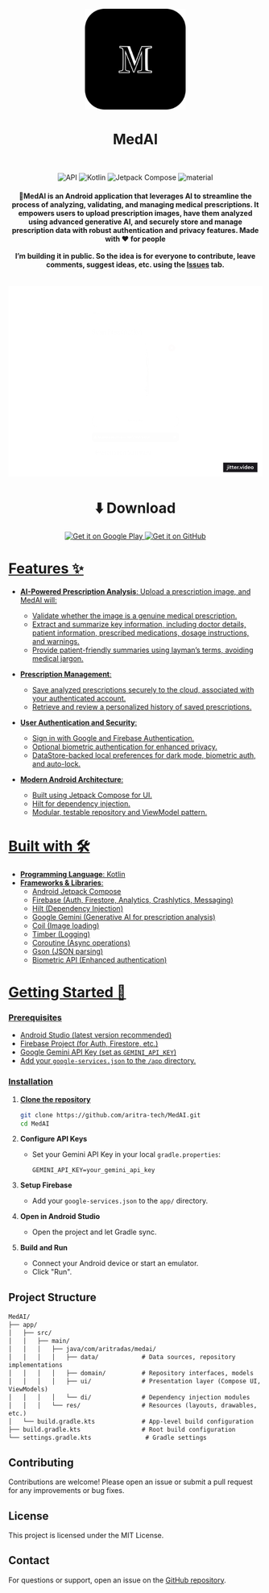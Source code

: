 <div align="center">
</br>
<img src="art/medai.svg" width="200" />

</div>

<h1 align="center">MedAI</h1>

</br>
<p align="center">
  <img alt="API" src="https://img.shields.io/badge/Api%2021+-50f270?logo=android&logoColor=black&style=for-the-badge"/></a>
  <img alt="Kotlin" src="https://img.shields.io/badge/Kotlin-a503fc?logo=kotlin&logoColor=white&style=for-the-badge"/></a>
  <img alt="Jetpack Compose" src="https://img.shields.io/static/v1?style=for-the-badge&message=Jetpack+Compose&color=4285F4&logo=Jetpack+Compose&logoColor=FFFFFF&label="/></a> 
  <img alt="material" src="https://custom-icon-badges.demolab.com/badge/material%20you-lightblue?style=for-the-badge&logoColor=333&logo=material-you"/></a>
</p>

<h4 align="center">📝MedAI is an Android application that leverages AI to streamline the process of analyzing, validating, and managing medical prescriptions. It empowers users to upload prescription images, have them analyzed using advanced generative AI, and securely store and manage prescription data with robust authentication and privacy features.             
Made with ♥ for people
<br>
<br>
I’m building it in public. So the idea is for everyone to contribute, leave comments, suggest ideas, etc. using the <a href="https://github.com/aritra-tech/MedAI/issues">Issues</a> tab.
<br>
</h4>

<div align="center">
</br>
<img src="art/medai_banner.gif"/>

</div>

<div align="center">
  
# ⬇️ Download
<a href="https://play.google.com/store/apps/details?id=com.aritradas.medai"><img alt="Get it on Google Play" src="https://play.google.com/intl/en_us/badges/images/generic/en-play-badge.png" height=80px />
<a href="https://github.com/aritra-tech/MedAI/releases"><img alt="Get it on GitHub" src="https://user-images.githubusercontent.com/69304392/148696068-0cfea65d-b18f-4685-82b5-329a330b1c0d.png" height=80px />
</div>

# Features ✨

- **AI-Powered Prescription Analysis**: Upload a prescription image, and MedAI will:
  - Validate whether the image is a genuine medical prescription.
  - Extract and summarize key information, including doctor details, patient information, prescribed medications, dosage instructions, and warnings.
  - Provide patient-friendly summaries using layman’s terms, avoiding medical jargon.

- **Prescription Management**:
  - Save analyzed prescriptions securely to the cloud, associated with your authenticated account.
  - Retrieve and review a personalized history of saved prescriptions.

- **User Authentication and Security**:
  - Sign in with Google and Firebase Authentication.
  - Optional biometric authentication for enhanced privacy.
  - DataStore-backed local preferences for dark mode, biometric auth, and auto-lock.

- **Modern Android Architecture**:
  - Built using Jetpack Compose for UI.
  - Hilt for dependency injection.
  - Modular, testable repository and ViewModel pattern.

# Built with 🛠

- **Programming Language**: Kotlin
- **Frameworks & Libraries**:
  - Android Jetpack Compose
  - Firebase (Auth, Firestore, Analytics, Crashlytics, Messaging)
  - Hilt (Dependency Injection)
  - Google Gemini (Generative AI for prescription analysis)
  - Coil (Image loading)
  - Timber (Logging)
  - Coroutine (Async operations)
  - Gson (JSON parsing)
  - Biometric API (Enhanced authentication)

# Getting Started 📢

### Prerequisites

- Android Studio (latest version recommended)
- Firebase Project (for Auth, Firestore, etc.)
- Google Gemini API Key (set as `GEMINI_API_KEY`)
- Add your `google-services.json` to the `/app` directory.

### Installation

1. **Clone the repository**
   ```bash
   git clone https://github.com/aritra-tech/MedAI.git
   cd MedAI
   ```

2. **Configure API Keys**
   - Set your Gemini API Key in your local `gradle.properties`:
     ```
     GEMINI_API_KEY=your_gemini_api_key
     ```

3. **Setup Firebase**
   - Add your `google-services.json` to the `app/` directory.

4. **Open in Android Studio**
   - Open the project and let Gradle sync.

5. **Build and Run**
   - Connect your Android device or start an emulator.
   - Click "Run".

## Project Structure

```
MedAI/
├── app/
│   ├── src/
│   │   ├── main/
│   │   │   ├── java/com/aritradas/medai/
│   │   │   │   ├── data/            # Data sources, repository implementations
│   │   │   │   ├── domain/          # Repository interfaces, models
│   │   │   │   ├── ui/              # Presentation layer (Compose UI, ViewModels)
│   │   │   │   └── di/              # Dependency injection modules
│   │   │   └── res/                 # Resources (layouts, drawables, etc.)
│   └── build.gradle.kts             # App-level build configuration
├── build.gradle.kts                 # Root build configuration
└── settings.gradle.kts               # Gradle settings
```

## Contributing

Contributions are welcome! Please open an issue or submit a pull request for any improvements or bug fixes.

## License

This project is licensed under the MIT License.

## Contact

For questions or support, open an issue on the [GitHub repository](https://github.com/aritra-tech/MedAI).
